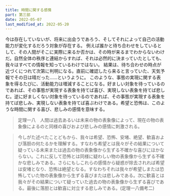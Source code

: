 ```yaml
---
title: 時間に関する感情
part: 第三部
date: 2022-05-07
last_modified_at: 2022-05-20
---
```


今は存在していないが、将来に出会うであろう、そしてそれによって自己の活動能力が変化するだろう対象が存在する。
例えば誰かと待ち合わせをしているとして、その人間がそこに実際に来るか否かは、その時が来るまでわからないわけだ。自然全体の秩序と連結からすれば、それは必然的に決まっていたとしても、我々はすべての情報を知っているわけではない。
結果は、待ち合わせの時点が近づくにつれて次第に判明になる。直前に確認したら来ると言っていた、天気予報でその日は晴だった……というように。
このような、事態の実現に関する表象を得るたびに、活動能力は増減することになる。好ましい対象を待っているのであれば、その事態が実現する表象を持てば喜び、実現しない表象を持てば悲しむ。逆に好ましくない対象を待っているのであれば、その事態が実現する表象を持てば悲しみ、実現しない表象を持てば喜ぶわけである。希望と恐怖は、このような時間に関する喜び、悲しみの感情を意味する。

>定理一八　人間は過去あるいは未来の物の表象像によって、現在の物の表象像によるのと同様の喜びおよび悲しみの感情に刺激される。

>今しがた述べたことどもから、我々は希望、恐怖、安堵、絶望、歓喜および落胆の何たるかを理解する。すなわち希望とは我々がその結果について疑っている未来または過去の物の表象像から生ずる不確かな喜びにほかならない。これに反して恐怖とは同様に疑わしい物の表象像から生ずる不確かな悲しみである。さらにもしこれらの感情から疑惑が除去されれば希望は安堵となり、恐怖は絶望となる。すなわちそれは我々が希望しまたは恐怖していた物の表象像から生ずる喜びまたは悲しみである。次に歓喜とは我々がその結果について疑っていた過去の物の表象像から生ずる喜びである。最後に落胆とは歓喜に対立する悲しみである。(定理一八備考二)
